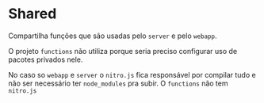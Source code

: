 # Shared

Compartilha funções que são usadas pelo `server` e pelo `webapp`.

O projeto `functions` não utiliza porque seria preciso configurar uso de pacotes privados nele.

No caso so `webapp` e `server` o `nitro.js` fica responsável por compilar tudo e não ser necessário ter `node_modules` pra subir. O `functions` não tem `nitro.js`
